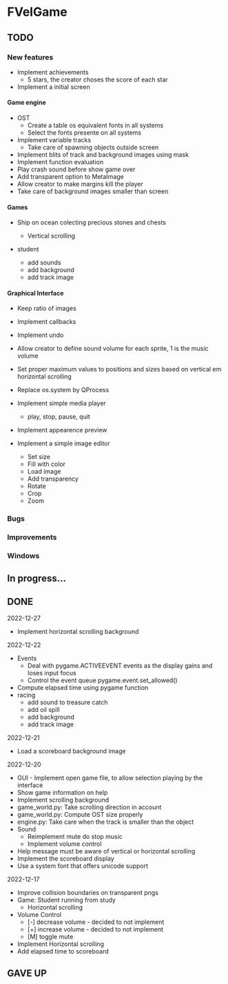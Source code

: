 
# FVelGame

## TODO

### New features
- Implement achievements
  - 5 stars, the creator choses the score of each star
- Implement a initial screen

#### Game engine

- OST
  - Create a table os equivalent fonts in all systems
  - Select the fonts presente on all systems
- Implement variable tracks
  - Take care of spawning objects outside screen
- Implement blits of track and background images using mask
- Implement function evaluation
- Play crash sound before show game over
- Add transparent option to MetaImage
- Allow creator to make margins kill the player
- Take care of background images smaller than screen

#### Games

- Ship on ocean colecting precious stones and chests
  - Vertical scrolling

- student
  - add sounds
  - add background
  - add track image

#### Graphical Interface

- Keep ratio of images 
- Implement callbacks
- Implement undo
- Allow creator to define sound volume for each sprite, 1 is the music volume
- Set proper maximum values to positions and sizes based on vertical em horizontal scrolling
- Replace os.system by QProcess

- Implement simple media player
  - play, stop, pause, quit

- Implement appearence preview

- Implement a simple image editor 
  - Set size
  - Fill with color
  - Load image
  - Add transparency
  - Rotate
  - Crop
  - Zoom

### Bugs

### Improvements

### Windows

## In progress...

## DONE

2022-12-27
- Implement horizontal scrolling background

2022-12-22
- Events
  - Deal with pygame.ACTIVEEVENT events as the display gains and loses input focus
  - Control the event queue pygame.event.set_allowed()
- Compute elapsed time using pygame function
- racing
  - add sound to treasure catch
  - add oil spill
  - add background
  - add track image

2022-12-21
- Load a scoreboard background image

2022-12-20
- GUI - Implement open game file, to allow selection playing by the interface
- Show game information on help
- Implement scrolling background
- game_world.py: Take scrolling direction in account
- game_world.py: Compute OST size properly
- engine.py:     Take care when the track is smaller than the object
- Sound
  - Reimplement mute do stop music
  - Implement volume control
- Help message must be aware of vertical or horizontal scrolling
- Implement the scoreboard display
- Use a system font that offers unicode support

2022-12-17
- Improve collision boundaries on transparent pngs
- Game: Student running from study
  - Horizontal scrolling
- Volume Control
  - [-] decrease volume - decided to not implement
  - [+] increase volume - decided to not implement
  - [M] toggle mute
- Implement Horizontal scrolling
- Add elapsed time to scoreboard

## GAVE UP
